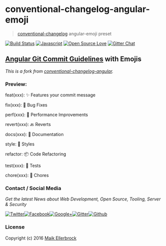 # conventional-changelog-angular-emoji

> [conventional-changelog](https://github.com/ajoslin/conventional-changelog) angular-emoji preset

[![Build Status](https://travis-ci.org/ellerbrock/conventional-changelog-angular-emoji.svg?branch=master)](https://travis-ci.org/ellerbrock/conventional-changelog-angular-emoji) [![Javascript](https://badges.frapsoft.com/javascript/code/javascript.svg?v=100)](https://github.com/ellerbrock/javascript-badges/) [![Open Source Love](https://badges.frapsoft.com/os/v1/open-source.svg?v=102)](https://github.com/ellerbrock/open-source-badges/) [![Gitter Chat](https://badges.gitter.im/frapsoft/frapsoft.svg)](https://gitter.im/frapsoft/frapsoft/)

## [Angular Git Commit Guidelines](https://github.com/angular/angular.js/blob/master/CONTRIBUTING.md#type) with Emojis 

*This is a fork from [conventional-changelog-angular](https://github.com/conventional-changelog/conventional-changelog-angular).*



### Preview:

feat(xxx): :sparkles: Features your commit message
	
fix(xxx): :bug: Bug Fixes
	
perf(xxx): :rocket: Performance Improvements
    
revert(xxx): :back: Reverts

docs(xxx): :book: Documentation
    
style: :gem: Styles
    
refactor: :package: Code Refactoring
    
test(xxx): :rotating_light: Tests
    
chore(xxx): :ticket: Chores


### Contact / Social Media

_Get the latest News about Web Development, Open Source, Tooling, Server & Security_

[![Twitter](https://github.frapsoft.com/social/twitter.png)](https://twitter.com/frapsoft/)[![Facebook](https://github.frapsoft.com/social/facebook.png)](https://www.facebook.com/frapsoft/)[![Google+](https://github.frapsoft.com/social/google-plus.png)](https://plus.google.com/116540931335841862774)[![Gitter](https://github.frapsoft.com/social/gitter.png)](https://gitter.im/frapsoft/frapsoft/)[![Github](https://github.frapsoft.com/social/github.png)](https://github.com/ellerbrock/)


### License

Copyright (c) 2016 [Maik Ellerbrock](https://github.com/ellerbrock/)

